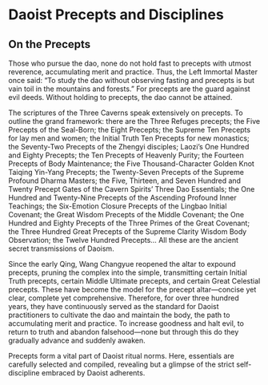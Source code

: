 # Daoist Precepts and Disciplines

## On the Precepts

Those who pursue the dao, none do not hold fast to precepts with utmost reverence, accumulating merit and practice. Thus, the Left Immortal Master once said: “To study the dao without observing fasting and precepts is but vain toil in the mountains and forests.” For precepts are the guard against evil deeds. Without holding to precepts, the dao cannot be attained.

The scriptures of the Three Caverns speak extensively on precepts. To outline the grand framework: there are the Three Refuges precepts; the Five Precepts of the Seal-Born; the Eight Precepts; the Supreme Ten Precepts for lay men and women; the Initial Truth Ten Precepts for new monastics; the Seventy-Two Precepts of the Zhengyi disciples; Laozi’s One Hundred and Eighty Precepts; the Ten Precepts of Heavenly Purity; the Fourteen Precepts of Body Maintenance; the Five Thousand-Character Golden Knot Taiqing Yin-Yang Precepts; the Twenty-Seven Precepts of the Supreme Profound Dharma Masters; the Five, Thirteen, and Seven Hundred and Twenty Precept Gates of the Cavern Spirits’ Three Dao Essentials; the One Hundred and Twenty-Nine Precepts of the Ascending Profound Inner Teachings; the Six-Emotion Closure Precepts of the Lingbao Initial Covenant; the Great Wisdom Precepts of the Middle Covenant; the One Hundred and Eighty Precepts of the Three Primes of the Great Covenant; the Three Hundred Great Precepts of the Supreme Clarity Wisdom Body Observation; the Twelve Hundred Precepts… All these are the ancient secret transmissions of Daoism.

Since the early Qing, Wang Changyue reopened the altar to expound precepts, pruning the complex into the simple, transmitting certain Initial Truth precepts, certain Middle Ultimate precepts, and certain Great Celestial precepts. These have become the model for the precept altar—concise yet clear, complete yet comprehensive. Therefore, for over three hundred years, they have continuously served as the standard for Daoist practitioners to cultivate the dao and maintain the body, the path to accumulating merit and practice. To increase goodness and halt evil, to return to truth and abandon falsehood—none but through this do they gradually advance and suddenly awaken.

Precepts form a vital part of Daoist ritual norms. Here, essentials are carefully selected and compiled, revealing but a glimpse of the strict self-discipline embraced by Daoist adherents.